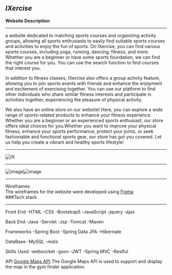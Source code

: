 ## _IXercise_ 
**Website Description**
*** 
a website dedicated to matching sports courses and organizing activity groups, allowing all sports enthusiasts to easily find suitable sports courses and activities to enjoy the fun of sports. On IXercise, you can find various sports courses, including yoga, running, dancing, fitness, and more. Whether you are a beginner or have some sports foundation, we can find the right course for you. You can use the search function to find courses that interest you.    
        
In addition to fitness classes, IXercise also offers a group activity feature, allowing you to join sports events with friends and enhance the enjoyment and excitement of exercising together. You can use our platform to find other individuals who share similar fitness interests and participate in activities together, experiencing the pleasure of physical activity.    
         
We also have an online store on our website! Here, you can explore a wide range of sports-related products to enhance your fitness experience. Whether you are a beginner or an experienced sports enthusiast, our store offers ideal choices for you.Whether you want to improve your physical fitness, enhance your sports performance, protect your joints, or seek fashionable and functional sports gear, our store has got you covered. Let us help you create a vibrant and healthy sports lifestyle!
***
![IX](https://github.com/sumin0608/THA101G1/assets/80056521/531784ea-7221-464f-9bee-091dc5cc3aff)
***
![image](https://github.com/sumin0608/THA101G1/assets/80056521/23f63220-c5f1-47c6-963f-3e4010047528)![image](https://github.com/sumin0608/THA101G1/assets/80056521/b5ea6821-9d1e-4876-b649-904dfd45e7b4)

***
Wireframes    
The wireframes for the website were developed using [Figma](https://www.figma.com/files/recent?fuid=1222425242959965241)      
###Tech stack
***
Front End
-HTML
-CSS
-Bootstrap5
-JavaScript
-jquery
-ajax   

Back End
-Java
-Servlet
-Jsp
-Tomcat
-Maven   

Frameworks
-Spring Boot
-Spring Data JPA
-Hibernate

DataBase
-MySQL
-redis   

Skills Used
-websocket
-gson
-JWT
-Spring MVC
-Restful

API
[Google Maps API](https://developers.google.com/maps/documentation/javascript/overview?hl=zh-tw)
The Google Maps API is used to support and display the map in the gym finder application.


